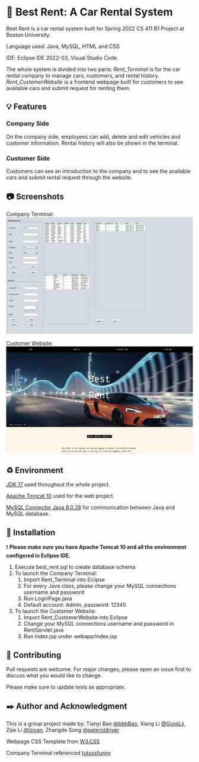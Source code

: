 # :car: Best Rent: A Car Rental System

Best Rent is a car rental system built for Spring 2022 CS 411 B1 Project at Boston University. 

Language used: Java, MySQL, HTML and CSS

IDE: Eclipse IDE 2022-03, Visual Studio Code

The whole system is divided into two parts: *Rent_Terminal* is for the car rental company to manage cars, customers, and rental history. *Rent_CustomerWebsite* is a frontend webpage built for customers to see available cars and submit request for renting them. 

## :bulb: Features

### Company Side

On the company side, employees can add, delete and edit vehicles and customer information. Rental history will also be shown in the terminal.

### Customer Side

Customers can see an introduction to the company and to see the available cars and submit rental request through the website. 

## :camera: Screenshots

Company Terminal:
![Company Terminal](/Screenshots/terminal.png)

Customer Website:
![Customer Website](/Screenshots/webpage.png)

## :recycle: Environment

[JDK 17](https://www.oracle.com/java/technologies/downloads/#java17) used throughout the whole project.

[Apache Tomcat 10](https://tomcat.apache.org/download-10.cgi) used for the web project. 

[MySQL Connector Java 8.0.28](https://dev.mysql.com/downloads/connector/j/) for communication between Java and MySQL database.

## :wrench: Installation

:heavy_exclamation_mark: **Please make sure you have Apache Tomcat 10 and all the environment configered in Eclipse IDE.**

1. Execute best_rent.sql to create database schema
2. To launch the Company Terminal:
     1. Import Rent_Terminal into Eclipse
     2. For every Java class, please change your MySQL connections username and password
     3. Run LoginPage.java
     4. Default account: Admin, password: 12345
3. To launch the Customer Website:
     1. Import Rent_CustomerWebsite into Eclipse
     2. Change your MySQL connections username and password in RentServlet.java
     3. Run index.jsp under webapp/index.jsp

## :notebook: Contributing
Pull requests are welcome. For major changes, please open an issue first to discuss what you would like to change.

Please make sure to update tests as appropriate.

## :black_nib: Author and Acknowledgment
This is a group project made by: Tianyi Bao [@bbbBao](https://github.com/bbbBao), Xiang Li [@GussLii](https://github.com/GussLii), Zijie Li [@lzivan](https://github.com/lzivan), Zhangde Song [@peteroldriver](https://github.com/peteroldriver)

Webpage CSS Templete from [W3.CSS](https://www.w3schools.com/w3css/default.asp)

Company Terminal referenced [tutussfunny](https://www.tutussfunny.com/car-rental-system-project-in-java/)
